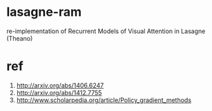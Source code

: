 # lasagne-ram
re-implementation of Recurrent Models of Visual Attention in Lasagne (Theano)

# ref
1. http://arxiv.org/abs/1406.6247
2. http://arxiv.org/abs/1412.7755
3. http://www.scholarpedia.org/article/Policy_gradient_methods
